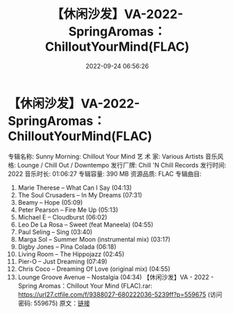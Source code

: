 ﻿---
title: 【休闲沙发】VA-2022-SpringAromas：ChilloutYourMind(FLAC)
date: 2022-09-24 06:56:26
categories: 古典音乐、新世纪、纯音雅乐
tags: 纯音雅乐
---
# 【休闲沙发】VA-2022-SpringAromas：ChilloutYourMind(FLAC)

专辑名称: Sunny Morning: Chillout Your Mind
艺 术 家: Various Artists
音乐风格: Lounge / Chill Out / Downtempo
发行厂牌: Chill 'N Chill Records
发行时间: 2022
音乐时长: 01:06:27
专辑容量: 390 MB
资源品质: FLAC
专辑曲目:
01. Marie Therese – What Can I Say (04:13)
02. The Soul Crusaders – In My Dreams (07:31)
03. Beamy – Hope (05:09)
04. Peter Pearson – Fire Me Up (05:13)
05. Michael E – Cloudburst (06:02)
06. Leo De La Rosa – Sweet (feat Maneela) (04:55)
07. Paul Seling – Sing (03:40)
08. Marga Sol – Summer Moon (instrumental mix) (03:17)
09. Digby Jones – Pina Colada (06:18)
10. Living Room – The Hippojazz (02:45)
11. Pier-O – Just Dreaming (07:49)
12. Chris Coco – Dreaming Of Love (original mix) (04:55)
13. Lounge Groove Avenue – Nostalgia (04:34)
【休闲沙发】VA - 2022 - Spring Aromas：Chillout
Your Mind (FLAC).rar: https://url27.ctfile.com/f/9388027-680222036-5239ff?p=559675
(访问密码: 559675)
原文：[链接](https://blog.sina.com.cn/s/blog_1647c7e7601030zk7.html)
